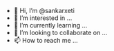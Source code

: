 - 👋 Hi, I’m @sankarxeti
- 👀 I’m interested in ...
- 🌱 I’m currently learning ...
- 💞️ I’m looking to collaborate on ...
- 📫 How to reach me ...

<!---
sankarxeti/sankarxeti is a ✨ special ✨ repository because its `README.md` (this file) appears on your GitHub profile.
You can click the Preview link to take a look at your changes.
--->
